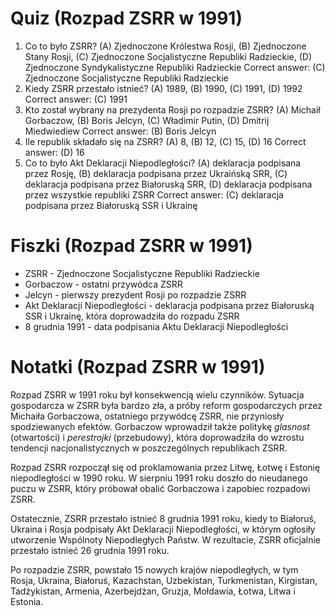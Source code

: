  # Quiz (Rozpad ZSRR w 1991)
1. Co to było ZSRR? (A) Zjednoczone Królestwa Rosji, (B) Zjednoczone Stany Rosji, (C) Zjednoczone Socjalistyczne Republiki Radzieckie, (D) Zjednoczone Syndykalistyczne Republiki Radzieckie
   Correct answer: (C) Zjednoczone Socjalistyczne Republiki Radzieckie
2. Kiedy ZSRR przestało istnieć? (A) 1989, (B) 1990, (C) 1991, (D) 1992
   Correct answer: (C) 1991
3. Kto został wybrany na prezydenta Rosji po rozpadzie ZSRR? (A) Michaił Gorbaczow, (B) Boris Jelcyn, (C) Władimir Putin, (D) Dmitrij Miedwiediew
   Correct answer: (B) Boris Jelcyn
4. Ile republik składało się na ZSRR? (A) 8, (B) 12, (C) 15, (D) 16
   Correct answer: (D) 16
5. Co to było Akt Deklaracji Niepodległości? (A) deklaracja podpisana przez Rosję, (B) deklaracja podpisana przez Ukraińską SRR, (C) deklaracja podpisana przez Białoruską SRR, (D) deklaracja podpisana przez wszystkie republiki ZSRR
   Correct answer: (C) deklaracja podpisana przez Białoruską SSR i Ukrainę

# Fiszki (Rozpad ZSRR w 1991)
- ZSRR - Zjednoczone Socjalistyczne Republiki Radzieckie
- Gorbaczow - ostatni przywódca ZSRR
- Jelcyn - pierwszy prezydent Rosji po rozpadzie ZSRR
- Akt Deklaracji Niepodległości - deklaracja podpisana przez Białoruską SSR i Ukrainę, która doprowadziła do rozpadu ZSRR
- 8 grudnia 1991 - data podpisania Aktu Deklaracji Niepodległości

# Notatki (Rozpad ZSRR w 1991)
Rozpad ZSRR w 1991 roku był konsekwencją wielu czynników. Sytuacja gospodarcza w ZSRR była bardzo zła, a próby reform gospodarczych przez Michaiła Gorbaczowa, ostatniego przywódcę ZSRR, nie przyniosły spodziewanych efektów. Gorbaczow wprowadził także politykę *glasnost* (otwartości) i *perestrojki* (przebudowy), która doprowadziła do wzrostu tendencji nacjonalistycznych w poszczególnych republikach ZSRR.

Rozpad ZSRR rozpoczął się od proklamowania przez Litwę, Łotwę i Estonię niepodległości w 1990 roku. W sierpniu 1991 roku doszło do nieudanego puczu w ZSRR, który próbował obalić Gorbaczowa i zapobiec rozpadowi ZSRR.

Ostatecznie, ZSRR przestało istnieć 8 grudnia 1991 roku, kiedy to Białoruś, Ukraina i Rosja podpisały Akt Deklaracji Niepodległości, w którym ogłosiły utworzenie Wspólnoty Niepodległych Państw. W rezultacie, ZSRR oficjalnie przestało istnieć 26 grudnia 1991 roku.

Po rozpadzie ZSRR, powstało 15 nowych krajów niepodległych, w tym Rosja, Ukraina, Białoruś, Kazachstan, Uzbekistan, Turkmenistan, Kirgistan, Tadżykistan, Armenia, Azerbejdżan, Gruzja, Mołdawia, Łotwa, Litwa i Estonia.